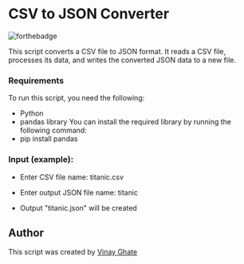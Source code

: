 # CSV to JSON Converter
![forthebadge](https://forthebadge.com/images/badges/made-with-python.svg)


This script converts a CSV file to JSON format. It reads a CSV file, processes its data, and writes the converted JSON data to a new file.



### Requirements
To run this script, you need the following:

* Python
* pandas library
You can install the required library by running the following command:
* pip install pandas



### Input (example):
* Enter CSV file name: 
titanic.csv

* Enter output JSON file name: 
titanic

* Output "titanic.json" will be created



## Author
This script was created by [Vinay Ghate](https://github.com/vinay-ghate)
